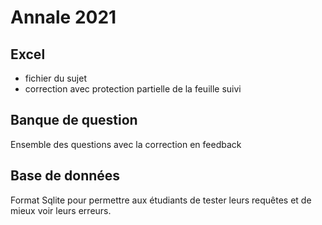 # Annale 2021

## Excel
* fichier du sujet
* correction avec protection partielle de la feuille suivi

## Banque de question
Ensemble des questions avec la correction en feedback

## Base de données
Format Sqlite pour permettre aux étudiants de tester leurs requêtes et de mieux voir leurs erreurs.
